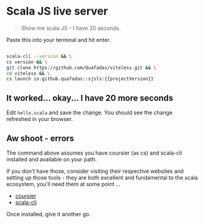 # Scala JS live server

> Show me scala JS - I have 20 seconds.

Paste this into your terminal and hit enter.

```sh

scala-cli --version && \
cs version && \
git clone https://github.com/Quafadas/viteless.git && \
cd viteless && \
cs launch io.github.quafadas::sjsls:{{projectVersion}}
```

## It worked... okay... I have 20 more seconds

Edit `hello.scala` and save the change. You should see the change refreshed in your browser.

## Aw shoot - errors

The command above assumes you have coursier (as cs) and scala-cli installed and available on your path.

If you don't have those, consider visiting their respective websites and setting up those tools - they are both excellent and fundamental to the scala ecosystem, you'll need them at some point ...

- [coursier](https://get-coursier.io/docs/cli-installation)
- [scala-cli](https://scala-cli.virtuslab.org)

Once installed, give it another go.